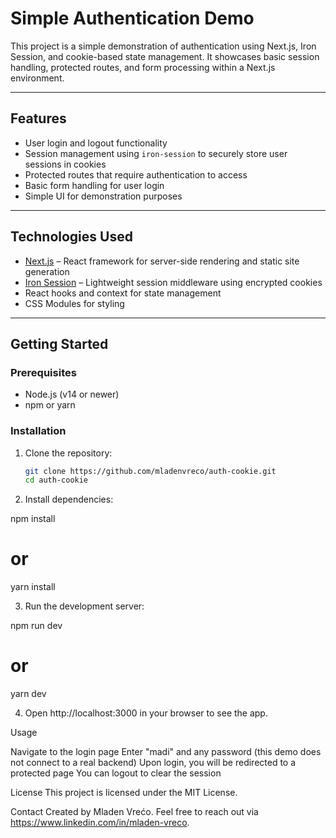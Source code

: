 # Simple Authentication Demo

This project is a simple demonstration of authentication using Next.js, Iron Session, and cookie-based state management. It showcases basic session handling, protected routes, and form processing within a Next.js environment.

---

## Features

- User login and logout functionality  
- Session management using `iron-session` to securely store user sessions in cookies  
- Protected routes that require authentication to access  
- Basic form handling for user login  
- Simple UI for demonstration purposes  

---

## Technologies Used

- [Next.js](https://nextjs.org/) – React framework for server-side rendering and static site generation  
- [Iron Session](https://github.com/vvo/iron-session) – Lightweight session middleware using encrypted cookies  
- React hooks and context for state management  
- CSS Modules for styling  

---

## Getting Started

### Prerequisites

- Node.js (v14 or newer)  
- npm or yarn  

### Installation

1. Clone the repository:

   ```bash
   git clone https://github.com/mladenvreco/auth-cookie.git
   cd auth-cookie

2. Install dependencies:

npm install
# or
yarn install

3. Run the development server:

npm run dev
# or
yarn dev

4. Open http://localhost:3000 in your browser to see the app.

Usage

Navigate to the login page
Enter "madi" and any password (this demo does not connect to a real backend)
Upon login, you will be redirected to a protected page
You can logout to clear the session

License
This project is licensed under the MIT License.

Contact
Created by Mladen Vrećo.
Feel free to reach out via https://www.linkedin.com/in/mladen-vreco.
